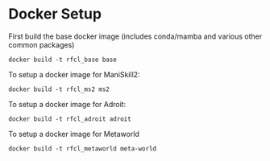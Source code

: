 # Docker Setup

First build the base docker image (includes conda/mamba and various other common packages)

```
docker build -t rfcl_base base 
```

To setup a docker image for ManiSkill2:

```
docker build -t rfcl_ms2 ms2 
```

To setup a docker image for Adroit:

```
docker build -t rfcl_adroit adroit 
```

To setup a docker image for Metaworld

```
docker build -t rfcl_metaworld meta-world
```